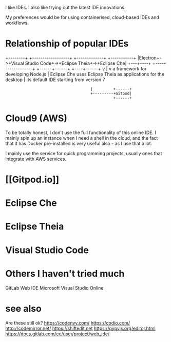 I like IDEs. I also like trying out the latest IDE innovations.

My preferences would be for using containerised, cloud-based IDEs and workflows.

# Relationship of popular IDEs

+--------+  +------------------+  +-------------+  +-----------+
|Electron+->+Visual Studio Code+->+Eclipse Theia+->+Eclipse Che|
+---+----+  +------------------+  +------+------+  +----+------+
    v                                    |              v
a framework for developing Node.js       |         Eclipse Che uses Eclipse Theia as
applications for the desktop             |         its default IDE starting from version 7

                                         |         +------+
                                         +---------+Gitpod|
                                                   +------+

# Cloud9 (AWS)
To be totally honest, I don't use the full functionality of this online IDE. I mainly spin up an instance when I need a shell in the cloud, and the fact that it has Docker pre-installed is very useful also - as I use that a lot.

I mainly use the service for quick programming projects, usually ones that integrate with AWS services.

# [[Gitpod.io]]





# Eclipse Che

# Eclipse Theia

# Visual Studio Code


# Others I haven't tried much

GitLab Web IDE
Microsoft Visual Studio Online

# see also
Are these still ok?
https://codenvy.com/
https://codio.com/
http://codemirror.net/
https://shiftedit.net
https://pypyjs.org/editor.html
https://docs.gitlab.com/ee/user/project/web_ide/